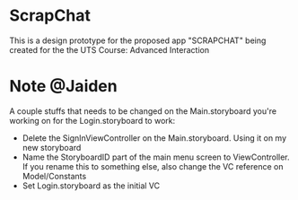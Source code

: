 # ScrapChat
This is a design prototype for the proposed app "SCRAPCHAT" being created for the the UTS Course: Advanced Interaction

# Note @Jaiden
A couple stuffs that needs to be changed on the Main.storyboard you're working on for the Login.storyboard to work:
* Delete the SignInViewController on the Main.storyboard. Using it on my new storyboard
* Name the StoryboardID part of the main menu screen to ViewController. If you rename this to something else, also change the VC reference on Model/Constants
* Set Login.storyboard as the initial VC

